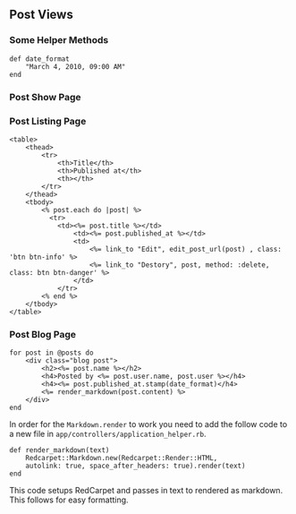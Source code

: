 ## Post Views

### Some Helper Methods

	def date_format
		"March 4, 2010, 09:00 AM"
	end

### Post Show Page

### Post Listing Page
	<table>
		<thead>
			<tr>
				<th>Title</th>
				<th>Published at</th>
				<th></th>
			</tr>
		</thead>
		<tbody>
			<% post.each do |post| %>
			  <tr>
				<td><%= post.title %></td>
					<td><%= post.published_at %></td>
					<td>
						<%= link_to "Edit", edit_post_url(post) , class: 'btn btn-info' %>
						<%= link_to "Destory", post, method: :delete, class: btn btn-danger' %>
					</td>
				</tr>
			<% end %>
		</tbody>
	</table>
	

### Post Blog Page

	for post in @posts do
		<div class="blog post">
			<h2><%= post.name %></h2>
			<h4>Posted by <%= post.user.name, post.user %></h4>
			<h4><%= post.published_at.stamp(date_format)</h4>
			<%= render_markdown(post.content) %>
		</div>
	end
In order for the `Markdown.render` to work you need to add the follow code to a new file in `app/controllers/application_helper.rb`.

	def render_markdown(text)
		Redcarpet::Markdown.new(Redcarpet::Render::HTML,
        autolink: true, space_after_headers: true).render(text)
	end
This code setups RedCarpet and passes in text to rendered as markdown. This follows for easy formatting.

